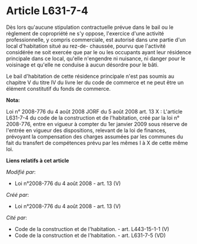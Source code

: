 # Article L631-7-4

Dès lors qu'aucune stipulation contractuelle prévue dans le bail ou le règlement de copropriété ne s'y oppose, l'exercice
d'une activité professionnelle, y compris commerciale, est autorisé dans une partie d'un local d'habitation situé au rez-de-
chaussée, pourvu que l'activité considérée ne soit exercée que par le ou les occupants ayant leur résidence principale dans
ce local, qu'elle n'engendre ni nuisance, ni danger pour le voisinage et qu'elle ne conduise à aucun désordre pour le bâti. 

Le bail d'habitation de cette résidence principale n'est pas soumis au chapitre V du titre IV du livre Ier du code de
commerce et ne peut être un élément constitutif du fonds de commerce.

**Nota:**

Loi n° 2008-776 du 4 août 2008 JORF du 5 août 2008 art. 13 X : L'article L631-7-4 du code de la construction et de
l'habitation, créé par la loi n° 2008-776, entre en vigueur à compter du 1er janvier 2009 sous réserve de l'entrée en vigueur
des dispositions, relevant de la loi de finances, prévoyant la compensation des charges assumées par les communes du fait du
transfert de compétences prévu par les mêmes I à X de cette même loi.

**Liens relatifs à cet article**

_Modifié par_:

  - Loi n°2008-776 du 4 août 2008 - art. 13 (V)

_Créé par_:

  - Loi n°2008-776 du 4 août 2008 - art. 13 (V)

_Cité par_:

  - Code de la construction et de l'habitation. - art. L443-15-1-1 (V)
  - Code de la construction et de l'habitation. - art. L631-7-5 (VD)
